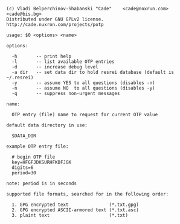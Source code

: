     (c) Vladi Belperchinov-Shabanski "Cade"    <cade@noxrun.com> <cade@bis.bg>
    Distributed under GNU GPLv2 license. http://cade.nuxron.com/projects/potp

    usage: $0 <options> <name>

    options:

      -h       -- print help
      -l       -- list available OTP entries
      -d       -- increase debug level
      -a dir   -- set data dir to hold resrei database (default is ~/.resrei)
      -y       -- assume YES to all questions (disables -n)
      -n       -- assume NO  to all questions (disables -y)
      -q       -- suppress non-urgent messages

    name:

      OTP entry (file) name to request for current OTP value

    default data directory in use:

      $DATA_DIR

    example OTP entry file:

      # begin OTP file
      key=HFGFJDKSURHFKDFJGK
      digits=6
      period=30
        
    note: period is in seconds

    supported file formats, searched for in the following order: 

      1. GPG encrypted text               (*.txt.gpg)
      2. GPG encrypted ASCII-armored text (*.txt.asc)
      3. plaint text                      (*.txt)
